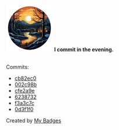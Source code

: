 <img src="https://github.com/my-badges/my-badges/blob/master/badges/time-of-commit/evening-commits.png?raw=true" alt="I commit in the evening." title="I commit in the evening." width="128">
<strong>I commit in the evening.</strong>
<br><br>

Commits:

- <a href="https://github.com/tyrann0us/tinymce-clear-buttons/commit/cb82ec00ea4681a7e89b62e6a59269d8ee3ec7cb">cb82ec0</a>
- <a href="https://github.com/tyrann0us/tinymce-clear-buttons/commit/002c98bc369d93c37fbdd840801947f27c4ffa35">002c98b</a>
- <a href="https://github.com/tyrann0us/tinymce-clear-buttons/commit/cfe2a9eb61e673c51183778c8a270ebcf683a340">cfe2a9e</a>
- <a href="https://github.com/tyrann0us/tinymce-clear-buttons/commit/6238732e0d3afaef74713bc17f4130f5ba8e50b4">6238732</a>
- <a href="https://github.com/tyrann0us/tinymce-clear-buttons/commit/f3a3c7c9f375281e2f23dd1a9a707aad66a70e3d">f3a3c7c</a>
- <a href="https://github.com/tyrann0us/tinymce-clear-buttons/commit/0d3f1f0948c2446350d637f050eb3fc7f255edd6">0d3f1f0</a>


Created by <a href="https://github.com/my-badges/my-badges">My Badges</a>